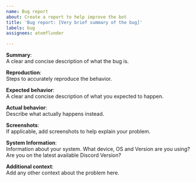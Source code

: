 ```yaml
---
name: Bug report
about: Create a report to help improve the bot
title: 'Bug report: [Very brief summary of the bug]'
labels: bug
assignees: atomflunder

---
```


<!-- Thanks for taking the time to fill out a bug report.   
For real-time support, join our discord: https://discord.gg/ssbutg, or send a DM to Phxenix.  -->

**Summary**:  
A clear and concise description of what the bug is.

**Reproduction**:  
Steps to accurately reproduce the behavior.

**Expected behavior**:  
A clear and concise description of what you expected to happen.

**Actual behavior**:  
Describe what actually happens instead.

**Screenshots**:  
If applicable, add screenshots to help explain your problem.

**System Information**:  
Information about your system. What device, OS and Version are you using? Are you on the latest available Discord Version?

**Additional context**:  
Add any other context about the problem here.

